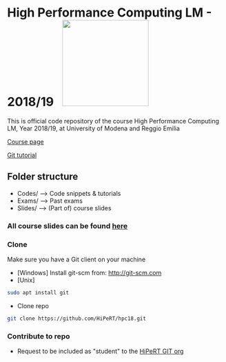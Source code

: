 # High Performance Computing LM - 2018/19&nbsp;&nbsp;&nbsp;<img src="https://www.unimore.it/_img/Sigillo2015.svg" width="200" />
This is official code repository of the course High Performance Computing LM, Year 2018/19, at University of Modena and Reggio Emilia

<a href="http://algo.ing.unimo.it/people/andrea/Didattica/HPC/index.html">Course page</a>

<a href="http://hipert.unimore.it/people/paolob/pub/Calcolo_Parallelo/Slides/Git_Tutorial.pdf">Git tutorial</a>

## Folder structure

- Codes/ --> Code snippets & tutorials
- Exams/ --> Past exams
- Slides/ --> (Part of) course slides

### All course slides can be found <a href="http://algo.ing.unimo.it/people/andrea/Didattica/HPC/index.html">here</a>

### Clone ###

Make sure you have a Git client on your machine
- [Windows] Install git-scm from:
  http://git-scm.com
- [Unix]
```bash
sudo apt install git
```

- Clone repo
```bash
git clone https://github.com/HiPeRT/hpc18.git
```

### Contribute to repo ### 
- Request to be included as "student" to the <a href="https://github.com/orgs/HiPeRT" target="_blank">HiPeRT GIT org</a>
